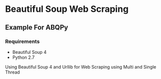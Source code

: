 # Beautiful Soup Web Scraping
## Example For ABQPy

### Requirements
* Beautiful Soup 4
* Python 2.7

Using Beautiful Soup 4 and Urllib for Web Scraping using Multi and Single Thread
